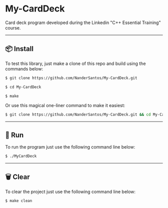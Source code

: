# My-CardDeck
Card deck program developed during the Linkedin "C++ Essential Training" course.

---

##	📦	Install

To test this library, just make a clone of this repo and build using the commands below:

```bash
$ git clone https://github.com/NanderSantos/My-CardDeck.git

$ cd My-CardDeck

$ make
```

Or use this magical one-liner command to make it easiest:

```bash
$ git clone https://github.com/NanderSantos/My-CardDeck.git && cd My-CardDeck && make
```

---

##	🏃	Run

To run the program just use the following command line below:

```bash
$ ./MyCardDeck
```

---

##	🗑️	Clear

To clear the project just use the following command line below:

```bash
$ make clean
```
